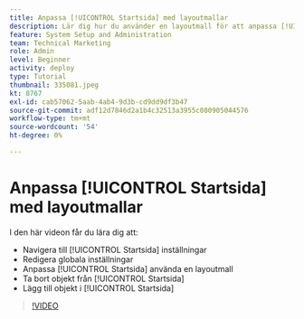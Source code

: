 ```yaml
---
title: Anpassa [!UICONTROL Startsida] med layoutmallar
description: Lär dig hur du använder en layoutmall för att anpassa [!UICONTROL Startsida] genom att lägga till eller ta bort fält.
feature: System Setup and Administration
team: Technical Marketing
role: Admin
level: Beginner
activity: deploy
type: Tutorial
thumbnail: 335081.jpeg
kt: 8767
exl-id: cab57062-5aab-4ab4-9d3b-cd9dd9df3b47
source-git-commit: adf12d7846d2a1b4c32513a3955c080905044576
workflow-type: tm+mt
source-wordcount: '54'
ht-degree: 0%

---
```


# Anpassa [!UICONTROL Startsida] med layoutmallar

I den här videon får du lära dig att:

* Navigera till [!UICONTROL Startsida] inställningar
* Redigera globala inställningar
* Anpassa [!UICONTROL Startsida] använda en layoutmall
* Ta bort objekt från [!UICONTROL Startsida]
* Lägg till objekt i [!UICONTROL Startsida]

>[!VIDEO](https://video.tv.adobe.com/v/335081/?quality=12)
